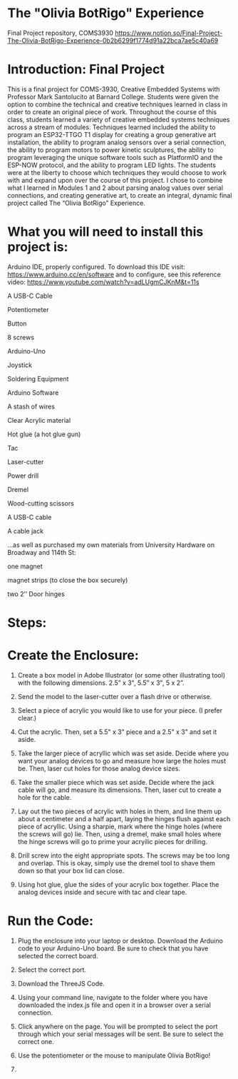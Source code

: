 # The "Olivia BotRigo" Experience
Final Project repository, COMS3930
https://www.notion.so/Final-Project-The-Olivia-BotRigo-Experience-0b2b6299f1774d91a22bca7ae5c40a69

# Introduction: Final Project 

This is a final project for COMS-3930, Creative Embedded Systems with Professor Mark Santolucito at Barnard College. Students were given the option to combine the technical and creative techniques learned in class in order to create an original piece of work. Throughout the course of this class, students learned a variety of creative embedded systems techniques across a stream of modules. Techniques learned included the ability to program an ESP32-TTGO T1 display for creating a group generative art installation, the ability to program analog sensors over a serial connection, the ability to program motors to power kinetic sculptures, the ability to program leveraging the unique software tools such as PlatformIO and the ESP-NOW protocol, and the ability to program LED lights. The students were at the liberty to choose which techniques they would choose to work with and expand upon over the course of this project. I chose to combine what I learned in Modules 1 and 2 about parsing analog values over serial connections, and creating generative art, to create an integral, dynamic final project called The “Olivia BotRigo” Experience. 

# What you will need to install this project is: 

Arduino IDE, properly configured. To download this IDE visit: https://www.arduino.cc/en/software and to configure, see this reference video: https://www.youtube.com/watch?v=adLUgmCJKnM&t=11s

A USB-C Cable

Potentiometer

Button

8 screws

Arduino-Uno

Joystick

Soldering Equipment

Arduino Software

A stash of wires

Clear Acrylic material

Hot glue (a hot glue gun)

Tac

Laser-cutter

Power drill

Dremel

Wood-cutting scissors

A USB-C cable

A cable jack


...as well as purchased my own materials from University Hardware on Broadway and 114th St: 

 
one magnet

magnet strips (to close the box securely)

two 2’’ Door hinges

# Steps:

# Create the Enclosure: 

1. Create a box model in Adobe Illustrator (or some other illustrating tool) with the following dimensions. 2.5” x 3",  5.5” x 3", 5 x 2”. 

2. Send the model to the laser-cutter over a flash drive or otherwise. 

3. Select a piece of acrylic you would like to use for your piece. (I prefer clear.)

4. Cut the acrylic. Then, set a 5.5" x 3" piece and a 2.5" x 3" and set it aside. 

5. Take the larger piece of acryllic which was set aside. Decide where you want your analog devices to go and measure how large the holes must be. Then, laser cut holes for those analog device sizes. 

6. Take the smaller piece which was set aside. Decide where the jack cable will go, and measure its dimensions. Then, laser cut to create a hole for the cable.  

7. Lay out the two pieces of acrylic with holes in them, and line them up about a centimeter and a half apart, laying the hinges flush against each piece of acryllic. Using a sharpie, mark where the hinge holes (where the screws will go) lie. Then, using a dremel, make small holes where the hinge screws will go to prime your acryilic pieces for drilling. 


8. Drill screw into the eight appropriate spots. The screws may be too long and overlap. This is okay, simply use the dremel tool to shave them down so that your box lid can close. 

9. Using hot glue, glue the sides of your acrylic box together. Place the analog devices inside and secure with tac and clear tape. 


# Run the Code: 

1. Plug the enclosure into your laptop or desktop. Download the Arduino code to your Arduino-Uno board. Be sure to check that you have selected the correct board. 

2. Select the correct port.

3. Download the ThreeJS Code. 

3. Using your command line, navigate to the folder where you have downloaded the index.js file and open it in a browser over a serial connection. 

4. Click anywhere on the page. You will be prompted to select the port through which your serial messages will be sent. Be sure to select the correct one. 

5. Use the potentiometer or the mouse to manipulate Olivia BotRigo!
6. 
